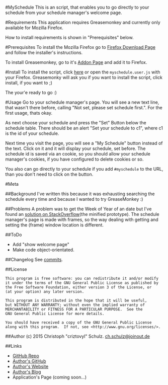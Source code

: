 #MySchedule
This is an script, that enables you to go directly to your schedule from your schedule manager's welcome page.

#Requirements
This application requires Greasemonkey and currently only available for Mozilla Firefox. 

How to install requirements is shown in "Prerequisites" below.

#Prerequisites
To install the Mozilla Firefox go to [Firefox Download Page](https://www.mozilla.org/en-US/firefox/new/) and follow the installer's instructions.

To install Greasemonkey, go to it's [Addon Page](https://addons.mozilla.org/en-US/firefox/addon/greasemonkey/) and add it to Firefox.

#Install
To install the script, click [here](myschedule.user.js) or open the `myschedule.user.js` with your Firefox. Greasemonky will ask you if you want to install the script, click install, if you want to ;)

The your'e ready to go :)

#Usage
Go to your schedule manager's page. You will see a new text line, that wasn't there before, calling "Not set, please set schedule first.". For the first usage, thats okay.

As next choose your schedule and press the "Set" Button below the schedule table. There should be an alert "Set your schedule to c1", where c1 is the id of your schedule.

Next time you visit the page, you will see a "My Schedule" button instead of the text. Click on it and it will display your schedule, set before. The schedule id is saved via an cookie, so you should allow your schedule manager's cookies, if you have configured to delete cookies or so.

You also can go directly to your schedule if you add `#myschedule` to the URL, than you don't need to click on the button.

#Meta

##Background
I've written this because it was exhausting searching the schedule every time and because I wanted to try GreaseMonkey :)

##Problems
A problem was to get the Week of Year of an date but I've found an [solution on StackOverflow](http://stackoverflow.com/a/6117889)(the minified prototype). The schedule manager's page is made with frames, so the way dealing with getting and setting the (frame) window location is different.

##ToDo

 * Add "show welcome page"
 * Make code object-orientated.

##Changelog
See [commits](https://github.com/criztovyl/myschedule/commits/master).

##License

    This program is free software: you can redistribute it and/or modify
    it under the terms of the GNU General Public License as published by
    the Free Software Foundation, either version 3 of the License, or
    (at your option) any later version.

    This program is distributed in the hope that it will be useful,
    but WITHOUT ANY WARRANTY; without even the implied warranty of
    MERCHANTABILITY or FITNESS FOR A PARTICULAR PURPOSE.  See the
    GNU General Public License for more details.

    You should have received a copy of the GNU General Public License
    along with this program.  If not, see <http://www.gnu.org/licenses/>.

##Author
(c) 2015 Christoph "criztovyl" Schulz. <ch.schulz@joinout.de>

##Links
* [GitHub Repo](https://github.com/criztovyl/myschedule)
* [Author's GitHub](https://github.com/criztovyl)
* [Author's Website](http://joinout.de)
* [Author's Blog](http://criztovyl.joinout.de)
* Application's Page (coming soon...)
